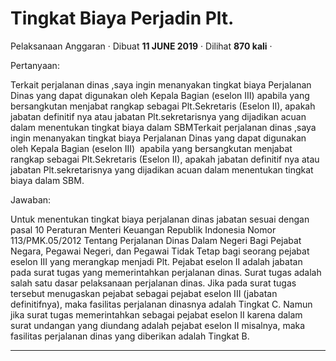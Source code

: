 Tingkat Biaya Perjadin Plt.
===========================

Pelaksanaan Anggaran · Dibuat **11 JUNE 2019** · Dilihat **870 kali** ·

Pertanyaan:

Terkait perjalanan dinas ,saya ingin menanyakan tingkat biaya Perjalanan Dinas yang dapat digunakan oleh Kepala Bagian (eselon III) apabila yang bersangkutan menjabat rangkap sebagai Plt.Sekretaris (Eselon II), apakah jabatan definitif nya atau jabatan Plt.sekretarisnya yang dijadikan acuan dalam menentukan tingkat biaya dalam SBMTerkait perjalanan dinas ,saya ingin menanyakan tingkat biaya Perjalanan Dinas yang dapat digunakan oleh Kepala Bagian (eselon III)  apabila yang bersangkutan menjabat rangkap sebagai Plt.Sekretaris (Eselon II), apakah jabatan definitif nya atau jabatan Plt.sekretarisnya yang dijadikan acuan dalam menentukan tingkat biaya dalam SBM.

Jawaban:

Untuk menentukan tingkat biaya perjalanan dinas jabatan sesuai dengan pasal 10 Peraturan Menteri Keuangan Republik Indonesia Nomor 113/PMK.05/2012 Tentang Perjalanan Dinas Dalam Negeri Bagi Pejabat Negara, Pegawai Negeri, dan Pegawai Tidak Tetap bagi seorang pejabat eselon III yang merangkap menjadi Plt. Pejabat eselon II adalah jabatan pada surat tugas yang memerintahkan perjalanan dinas. Surat tugas adalah salah satu dasar pelaksanaan perjalanan dinas. Jika pada surat tugas tersebut menugaskan pejabat sebagai pejabat eselon III (jabatan definitifnya), maka fasilitas perjalanan dinasnya adalah Tingkat C. Namun jika surat tugas memerintahkan sebagai pejabat eselon II karena dalam surat undangan yang diundang adalah pejabat eselon II misalnya, maka fasilitas perjalanan dinas yang diberikan adalah Tingkat B.  
  

  
  
  

* * *